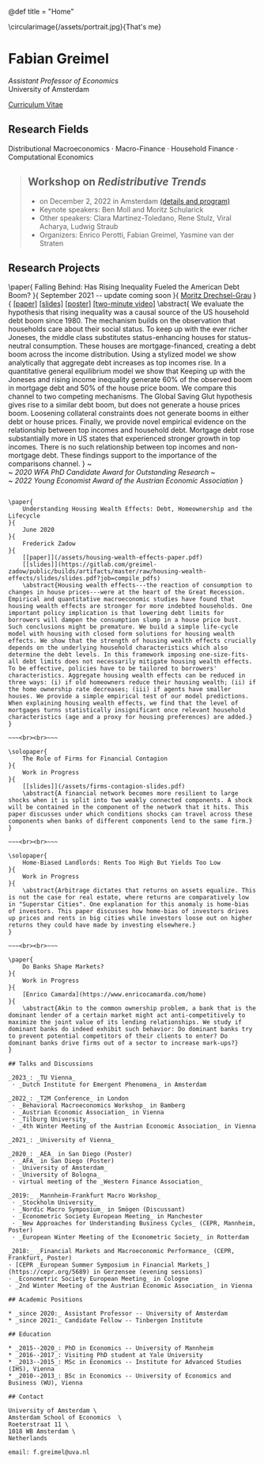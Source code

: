 @def title = "Home"

\circularimage{/assets/portrait.jpg}{That's me}

# Fabian Greimel

_Assistant Professor of Economics_ \
University of Amsterdam

[Curriculum Vitae](/assets/cv.pdf)

## Research Fields

Distributional Macroeconomics ·
Macro-Finance ·
Household Finance ·
Computational Economics

> ## Workshop on _Redistributive Trends_ 
>
> * on December 2, 2022 in Amsterdam [(details and program)](https://tinbergen.nl/event/2022/12/02/11899/workshop-on-redistributive-trends-macro-finance-and-central-banking)
> * Keynote speakers: Ben Moll and Moritz Schularick
> * Other speakers: Clara Martinez-Toledano, Rene Stulz, Viral Acharya, Ludwig Straub
> * Organizers: Enrico Perotti, Fabian Greimel, Yasmine van der Straten

## Research Projects

\paper{
    Falling Behind: Has Rising Inequality Fueled the American Debt Boom?
}{
    September 2021 -- update coming soon
}{
    [Moritz Drechsel-Grau](https://www.moritzdrechselgrau.com)
}{
    [[paper]](/assets/falling-behind-paper.pdf)
    [[slides]](/assets/falling-behind-slides.pdf)
    [[poster]](/assets/poster.pdf)
    [[two-minute video]](https://www.aeaweb.org/conference/videos/2020/fabian-greimel)
    \abstract{
        We evaluate the hypothesis that rising inequality was a causal source of the US household debt boom since 1980. The mechanism builds on the observation that households care about their social status. To keep up with the ever richer Joneses, the middle class substitutes status-enhancing houses for status-neutral consumption. These houses are mortgage-financed, creating a debt boom across the income distribution. Using a stylized model we show analytically that aggregate debt increases as top incomes rise. In a quantitative general equilibrium model we show that Keeping up with the Joneses and rising income inequality generate 60% of the observed boom in mortgage debt and 50% of the house price boom. We compare this channel to two competing mechanisms. The Global Saving Glut hypothesis gives rise to a similar debt boom, but does not generate a house prices boom. Loosening collateral constraints does not generate booms in either debt or house prices. Finally, we provide novel empirical evidence on the relationship between top incomes and household debt. Mortgage debt rose substantially more in US states that experienced stronger growth in top incomes. There is no such relationship between top incomes and non-mortgage debt. These findings support to the importance of the comparisons channel.
    }
    ~~~<br>~~~
   *2020 WFA PhD Candidate Award for Outstanding Research*
    ~~~<br>~~~
   *2022 Young Economist Award of the Austrian Economic Association*
}

~~~<br><br>~~~

\paper{
    Understanding Housing Wealth Effects: Debt, Homeownership and the Lifecycle
}{
    June 2020
}{
    Frederick Zadow
}{
    [[paper]](/assets/housing-wealth-effects-paper.pdf)
    [[slides]](https://gitlab.com/greimel-zadow/public/builds/artifacts/master/raw/housing-wealth-effects/slides/slides.pdf?job=compile_pdfs)
    \abstract{Housing wealth effects---the reaction of consumption to changes in house prices---were at the heart of the Great Recession. Empirical and quantitative macroeconomic studies have found that housing wealth effects are stronger for more indebted households. One important policy implication is that lowering debt limits for borrowers will dampen the consumption slump in a house price bust. Such conclusions might be premature. We build a simple life-cycle model with housing with closed form solutions for housing wealth effects. We show that the strength of housing wealth effects crucially depends on the underlying household characteristics which also determine the debt levels. In this framework imposing one-size-fits-all debt limits does not necessarily mitigate housing wealth effects. To be effective, policies have to be tailored to borrowers' characteristics. Aggregate housing wealth effects can be reduced in three ways: (i) if old homeowners reduce their housing wealth; (ii) if the home ownership rate decreases; (iii) if agents have smaller houses. We provide a simple empirical test of our model predictions. When explaining housing wealth effects, we find that the level of mortgages turns statistically insignificant once relevant household characteristics (age and a proxy for housing preferences) are added.}
}

~~~<br><br>~~~

\solopaper{
    The Role of Firms for Financial Contagion
}{
    Work in Progress
}{
    [[slides]](/assets/firms-contagion-slides.pdf)
    \abstract{A financial network becomes more resilient to large shocks when it is split into two weakly connected components. A shock will be contained in the component of the network that it hits. This paper discusses under which conditions shocks can travel across these components when banks of different components lend to the same firm.}
}

~~~<br><br>~~~

\solopaper{
    Home-Biased Landlords: Rents Too High But Yields Too Low
}{
    Work in Progress
}{
    \abstract{Arbitrage dictates that returns on assets equalize. This is not the case for real estate, where returns are comparatively low in "Superstar Cities". One explanation for this anomaly is home-bias of investors. This paper discusses how home-bias of investors drives up prices and rents in big cities while investors loose out on higher returns they could have made by investing elsewhere.}
}

~~~<br><br>~~~

\paper{
    Do Banks Shape Markets?
}{
    Work in Progress
}{
    [Enrico Camarda](https://www.enricocamarda.com/home)
}{
    \abstract{Akin to the common ownership problem, a bank that is the dominant lender of a certain market might act anti-competitively to maximize the joint value of its lending relationships. We study if dominant banks do indeed exhibit such behavior: Do dominant banks try to prevent potential competitors of their clients to enter? Do dominant banks drive firms out of a sector to increase mark-ups?}
}

## Talks and Discussions

_2023_: _TU Vienna_
 · _Dutch Institute for Emergent Phenomena_ in Amsterdam

_2022_: _T2M Conference_ in London
 · _Behavioral Macroeconomics Workshop_ in Bamberg
 · _Austrian Economic Association_ in Vienna
 · _Tilburg University_
 · _4th Winter Meeting of the Austrian Economic Association_ in Vienna

_2021_: _University of Vienna_

_2020_: _AEA_ in San Diego (Poster)
 · _AFA_ in San Diego (Poster)
 · _University of Amsterdam_
 · _University of Bologna_
 · virtual meeting of the _Western Finance Association_

_2019:_ _Mannheim-Frankfurt Macro Workshop_
 · _Stockholm University_
 · _Nordic Macro Symposium_ in Smögen (Discussant)
 · _Econometric Society European Meeting_ in Manchester
 · _New Approaches for Understanding Business Cycles_ (CEPR, Mannheim, Poster)
 · _European Winter Meeting of the Econometric Society_ in Rotterdam

_2018:_ _Financial Markets and Macroeconomic Performance_ (CEPR, Frankfurt, Poster)
· [CEPR _European Summer Symposium in Financial Markets_](https://cepr.org/5689) in Gerzensee (evening sessions)
· _Econometric Society European Meeting_ in Cologne
· _2nd Winter Meeting of the Austrian Economic Association_ in Vienna

## Academic Positions

* _since 2020:_ Assistant Professor -- University of Amsterdam
* _since 2021:_ Candidate Fellow -- Tinbergen Institute

## Education

* _2015--2020_: PhD in Economics -- University of Mannheim
* _2016--2017_: Visiting PhD student at Yale University
* _2013--2015_: MSc in Economics -- Institute for Advanced Studies (IHS), Vienna
* _2010--2013_: BSc in Economics -- University of Economics and Business (WU), Vienna

## Contact

University of Amsterdam \
Amsterdam School of Economics  \
Roeterstraat 11 \
1018 WB Amsterdam \
Netherlands

email: f.greimel@uva.nl